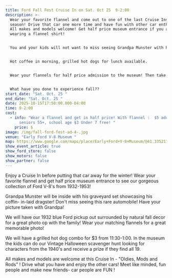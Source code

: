 ```yaml
---
title: Ford Fall Fest Cruise In on Sat. Oct 25  9-2:00
description: >-
  Wear your favorite flannel and come out to one of the last Cruise Ins of the
  season! Drive that car one more time and have fun with other car enthusiasts!
  All makes and models welcome! Get half price museum entrance if you are
  wearing a flannel shirt! 


  You and your kids will not want to miss seeing Grandpa Munster with his coffin in-laid dragster! He will be here from 10-2:00 signing autographs! Kids free from 9-2:00! 


  Hot coffee in morning, grilled hot dogs for lunch available. 


  Wear your flannels for half price admission to the museum! Then take a family photo with the 1932 blue pick up, sitting on straw bales with plaid blankets and pumpkins- What a great Fall Photo! 


  What have you done to experience fall?? 
start_date: "Sat. Oct. 25 "
end_date: "Sat. Oct. 25 "
date: 2025-10-15T17:50:00.000-04:00
time: 9-2:00
cost:
  - info: "Wear a flannel and get in half price! With flannel :  $5 adults, $4
      seniors 55+, school age $3 Under 7 free! "
    price: $
image: /img/fall-ford-fest-ad-4-.jpg
venue: "Early Ford V-8 Museum "
map: https://www.google.com/maps/place/Early+Ford+V-8+Museum/@41.335217,-85.0895428,18z/data=!3m1!4b1!4m6!3m5!1s0x8816054b16a772b9:0xd407c527d5ed08cb!8m2!3d41.335217!4d-85.0895428!16s%2Fg%2F1vgw96zf?entry=ttu&g_ep=EgoyMDI1MTAwOC4wIKXMDSoASAFQAw%3D%3D
show_event_article: true
show_ford_store: false
show_motors: false
show_partner: false
---
```

Enjoy a Cruise In before putting that car away for the winter! Wear your favorite flannel and get half price museum entrance to see our gorgeous collection of Ford V-8's from 1932-1953! 

Grandpa Munster will be inside with his graveyard set showcasing his coffin- in-laid dragster! Don't miss seeing this rare automobile! Have your picture taken with Grandpa! 

We will have our 1932 blue Ford pickup out surrounded by natural fall decor for a great photo op with the family!  Wear your matching flannels for a great memorable photo! 

We will have a grilled hot dog combo for $3 from 11:30-1:00. In the museum the kids can do our Vintage Halloween scavenger hunt looking for characters from the 1940's and receive a prize if they find all 19. 

All makes and models are welcome at this Cruise In - "Oldies, Mods and Rods" ! Drive what you have and enjoy the other cars! Meet like minded, fun people and make new friends- car people are FUN !

